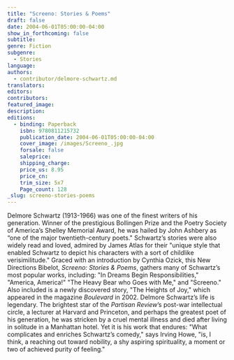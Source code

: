 ```yaml
---
title: "Screeno: Stories & Poems"
draft: false
date: 2004-06-01T05:00:00-04:00
show_in_forthcoming: false
subtitle:
genre: Fiction
subgenre:
  - Stories
language:
authors:
  - contributor/delmore-schwartz.md
translators:
editors:
contributors:
featured_image:
description:
editions:
  - binding: Paperback
    isbn: 9780811215732
    publication_date: 2004-06-01T05:00:00-04:00
    cover_image: /images/Screeno_.jpg
    forsale: false
    saleprice:
    shipping_charge:
    price_us: 8.95
    price_cn:
    trim_size: 5x7
    Page_count: 128
_slug: screeno-stories-poems
---
```


Delmore Schwartz (1913-1966) was one of the finest writers of his generation. Winner of the prestigious Bollingen Prize and the Poetry Society of America’s Shelley Memorial Award, he was hailed by John Ashbery as “one of the major twentieth-century poets." Schwartz’s stories were also widely read and loved, admired by James Atlas for their "unique style that enabled Schwartz to depict his characters with a sort of childlike verisimilitude." Graced with an introduction by Cynthia Ozick, this New Directions Bibelot, _Screeno: Stories & Poems_, gathers many of Schwartz’s most popular works, including: "In Dreams Begin Responsibilities," "America, America!" "The Heavy Bear who Goes with Me," and "Screeno." Also included is a newly discovered story, "The Heights of Joy," which appeared in the magazine _Boulevard_ in 2002. Delmore Schwartz’s life is legendary. The brightest star of the _Partisan Review_’s post-war intellectual circle, a lecturer at Harvard and Princeton, and perhaps the greatest poet of his generation, he was stricken by a cruel mental illness and died after living in solitude in a Manhattan hotel. Yet it is his work that endures: "What complicates and enriches Schwartz’s comedy," says Irving Howe, "is, I think, a reaching out toward nobility, a shy aspiring spirituality, a moment or two of achieved purity of feeling."

